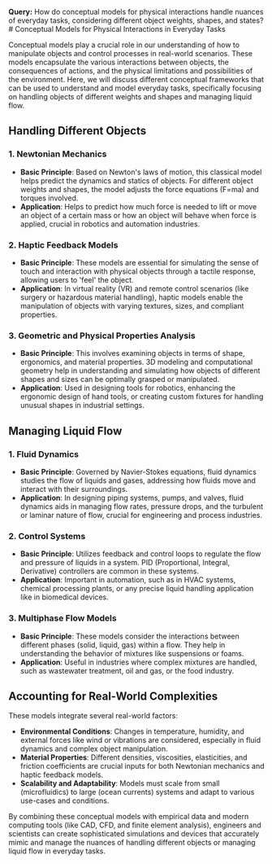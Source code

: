 **Query:** How do conceptual models for physical interactions handle nuances of everyday tasks, considering different object weights, shapes, and states?# Conceptual Models for Physical Interactions in Everyday Tasks

Conceptual models play a crucial role in our understanding of how to manipulate objects and control processes in real-world scenarios. These models encapsulate the various interactions between objects, the consequences of actions, and the physical limitations and possibilities of the environment. Here, we will discuss different conceptual frameworks that can be used to understand and model everyday tasks, specifically focusing on handling objects of different weights and shapes and managing liquid flow.

## Handling Different Objects

### 1. **Newtonian Mechanics**
   - **Basic Principle**: Based on Newton's laws of motion, this classical model helps predict the dynamics and statics of objects. For different object weights and shapes, the model adjusts the force equations (F=ma) and torques involved.
   - **Application**: Helps to predict how much force is needed to lift or move an object of a certain mass or how an object will behave when force is applied, crucial in robotics and automation industries.

### 2. **Haptic Feedback Models**
   - **Basic Principle**: These models are essential for simulating the sense of touch and interaction with physical objects through a tactile response, allowing users to 'feel' the object.
   - **Application**: In virtual reality (VR) and remote control scenarios (like surgery or hazardous material handling), haptic models enable the manipulation of objects with varying textures, sizes, and compliant properties.

### 3. **Geometric and Physical Properties Analysis**
   - **Basic Principle**: This involves examining objects in terms of shape, ergonomics, and material properties. 3D modeling and computational geometry help in understanding and simulating how objects of different shapes and sizes can be optimally grasped or manipulated.
   - **Application**: Used in designing tools for robotics, enhancing the ergonomic design of hand tools, or creating custom fixtures for handling unusual shapes in industrial settings.

## Managing Liquid Flow

### 1. **Fluid Dynamics**
   - **Basic Principle**: Governed by Navier-Stokes equations, fluid dynamics studies the flow of liquids and gases, addressing how fluids move and interact with their surroundings.
   - **Application**: In designing piping systems, pumps, and valves, fluid dynamics aids in managing flow rates, pressure drops, and the turbulent or laminar nature of flow, crucial for engineering and process industries.

### 2. **Control Systems**
   - **Basic Principle**: Utilizes feedback and control loops to regulate the flow and pressure of liquids in a system. PID (Proportional, Integral, Derivative) controllers are common in these systems.
   - **Application**: Important in automation, such as in HVAC systems, chemical processing plants, or any precise liquid handling application like in biomedical devices.

### 3. **Multiphase Flow Models**
   - **Basic Principle**: These models consider the interactions between different phases (solid, liquid, gas) within a flow. They help in understanding the behavior of mixtures like suspensions or foams.
   - **Application**: Useful in industries where complex mixtures are handled, such as wastewater treatment, oil and gas, or the food industry.

## Accounting for Real-World Complexities

These models integrate several real-world factors:
- **Environmental Conditions**: Changes in temperature, humidity, and external forces like wind or vibrations are considered, especially in fluid dynamics and complex object manipulation.
- **Material Properties**: Different densities, viscosities, elasticities, and friction coefficients are crucial inputs for both Newtonian mechanics and haptic feedback models.
- **Scalability and Adaptability**: Models must scale from small (microfluidics) to large (ocean currents) systems and adapt to various use-cases and conditions.

By combining these conceptual models with empirical data and modern computing tools (like CAD, CFD, and finite element analysis), engineers and scientists can create sophisticated simulations and devices that accurately mimic and manage the nuances of handling different objects or managing liquid flow in everyday tasks.